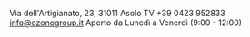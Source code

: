 Via dell'Artigianato, 23, 31011 Asolo TV
+39 0423 952833
info@ozonogroup.it
Aperto da Lunedì a Venerdì (9:00 - 12:00)